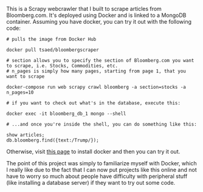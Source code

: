 This is a Scrapy webcrawler that I built to scrape articles from Bloomberg.com. It's deployed using Docker and is linked to a MongoDB container. Assuming you have docker, you can try it out with the following code:

    # pulls the image from Docker Hub

    docker pull tsaed/bloombergscraper

    # section allows you to specify the section of Bloomberg.com you want to scrape, i.e. Stocks, Commodities, etc.
    # n_pages is simply how many pages, starting from page 1, that you want to scrape

    docker-compose run web scrapy crawl bloomberg -a section=stocks -a n_pages=10

    # if you want to check out what's in the database, execute this:

    docker exec -it bloomberg_db_1 mongo --shell

    # ...and once you're inside the shell, you can do something like this:

    show articles;
    db.bloomberg.find({text:/Trump/});

Otherwise, visit [this page](https://docs.docker.com/engine/installation/#supported-platforms) to install docker and then you can try it out.

The point of this project was simply to familiarize myself with Docker, which I really like due to the fact that I can now put projects like this online and not have to worry so much about people have difficulty with peripheral stuff (like installing a database server) if they want to try out some code.
